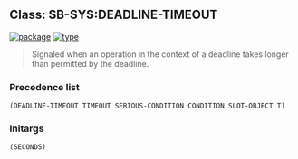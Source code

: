 ## Class: SB-SYS:DEADLINE-TIMEOUT
[![package](https://img.shields.io/badge/Package-SB--SYS-5f9ea0.svg?style=social&colorA=999999)](../) [![type](https://img.shields.io/badge/Type-Class-5f9ea0.svg?style=social&colorA=999999)](../#class) 

> Signaled when an operation in the context of a deadline takes
> longer than permitted by the deadline.

### Precedence list
```
(DEADLINE-TIMEOUT TIMEOUT SERIOUS-CONDITION CONDITION SLOT-OBJECT T)
```
### Initargs
```
(SECONDS)
```
